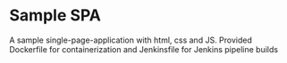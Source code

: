 # Sample SPA
A sample single-page-application with html, css and JS. 
Provided Dockerfile for containerization and Jenkinsfile for Jenkins pipeline builds
